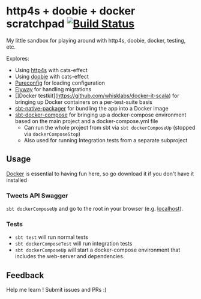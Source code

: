 # http4s + doobie + docker scratchpad [![Build Status](https://travis-ci.org/lloydmeta/http4s-doobie-docker-scratchpad.svg?branch=master)](https://travis-ci.org/lloydmeta/http4s-doobie-docker-scratchpad)

My little sandbox for playing around with http4s, doobie, docker, testing, etc.

Explores:

* Using [http4s](http4s.org) with cats-effect
* Using [doobie](http://tpolecat.github.io/doobie/docs/01-Introduction.html) with cats-effect
* [Pureconfig](https://github.com/pureconfig/pureconfig) for loading configuration
* [Flyway](https://flywaydb.org/) for handling migrations
* []Docker testkit](https://github.com/whisklabs/docker-it-scala) for bringing up Docker containers on a per-test-suite basis
* [sbt-native-packager](sbt-native-packager.readthedocs.io) for bundling the app into a Docker image
* [sbt-docker-compose](https://github.com/Tapad/sbt-docker-compose) for bringing up a docker-compose environment based on the main project and a docker-compose.yml file
    * Can run the whole project from sbt via `sbt dockerComposeUp` (stopped via `dockerComposeStop`)
    * Also used for running Integration tests from a separate subproject

## Usage

[Docker](https://www.docker.com/) is essential to having fun here, so go download it if you don't have it installed

### Tweets API Swagger

`sbt dockerComposeUp` and go to the root in your browser (e.g. [localhost](http://localhost)).

### Tests

* `sbt test` will run normal tests
* `sbt dockerComposeTest` will run integration tests
* `sbt dockerComposeUp` will start a docker-compose environment that includes the web-server and dependencies.

## Feedback

Help me learn ! Submit issues and PRs :)